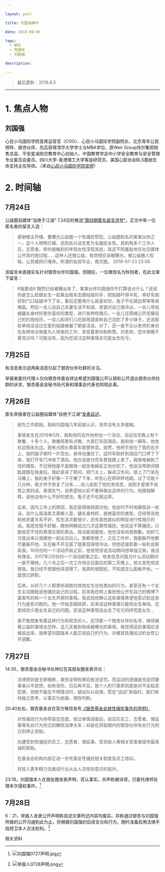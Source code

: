 ```yaml
---

layout: post

title: 刘国强事件

date: 2018-08-05

tags:
  - NGO
  - 性骚扰
  - 刘国强

description:

---
```


> 最后更新：2018.8.5

---

# 1. 焦点人物

## 刘国强

心目小马国际学院首席运营官（COO）、心目小马国际学院副院长、北京青年公民榜样、银杏伙伴、先后获得清华大学学士与MBA学位、原Weir Group伟尔集团销售总监、平安星减防灾教育中心创始人、中国教育学会中小学安全教育与安全管理专业委员会委员、四川大学-香港理工大学客座研究员、美国心脏协会BLS基础生命支持主任导师。*（来自[心目小马国际学院官网](http://www.xinmu.com/about.html)）*

# 2. 时间轴

## 7月24日

公益圈自媒体“自绝于江湖” 7.24日的推送[“第四期匿名留言选登”](https://mp.weixin.qq.com/s/9oGbRj0FTuKqp4zJKnLP8w)，正文中有一位匿名者的留言入选：

> 感谢楼主开楼。要曝光公益圈一个性骚扰惯犯。公益圈知名的某某伙伴之一。这个人明明已婚，还到处以谈恋爱为名骚扰女性。其机构多个工作人员，志愿者，和你接触到的年轻女性深受其扰。其还不知羞耻地在社交媒体公开其约炮过程……这种人还做公益，我觉得应该被曝光，被公益圈人知晓，让其被同行唾弃。所谓的名校毕业，救灾圈。 2018-07-23 23:08

该留言未直接实名针对银杏伙伴刘国强，但随后，一位微信名为秋阳者，在此文章下留言：

> #我要说# 既然已经被曝出来了，某某伙伴刘国强你不打算说点什么？说说你是怎么趁跟女生一起乘出租车去摸姑娘的手，把姑娘吓得半死，幸好车刚好到门口姑娘冲下了车。事后还要用什么我喜欢你，兔子不吃窝边草等等来掩盖。然后一会儿说自己夫妻生活不和谐，老婆对自己很冷淡，一会儿夸姑娘腿长身材好是你喜欢的类型，进行各种性暗示。一会儿在网络公开炫耀自己的约炮经历，一会儿和哥们儿吃饭喝酒宣称自己泡到了多少妹子。还说那些单纯没谈过恋爱的姑娘被骗了都是活该。对了，还一直不忘以老师的身份在各种场合做着为人师表的工作，享受着景仰和称赞。刘老师，您半夜睡不着觉过吗？可能没有，因为您说过这种事情总归是女生吃亏。

## 7月25日

有消息表示这两条消息引起了银杏伙伴社群的关注。

举报者委托代理人仅向银杏伴委会转达希望刘国强公开认错和公开退出银杏伙伴社群的诉求，银杏基金会秘书处代表和理事会代表也知晓此事。

## 7月26日

匿名举报者在公益圈自媒体“自绝于江湖”[发表自述](https://mp.weixin.qq.com/s?__biz=MzU1NTM2NjYxOQ==&mid=2247483730&idx=2&sn=fcf5f58c88dd8ef3d168685f2661fc3a&chksm=fbd420e6cca3a9f0d4aad2e0fc643b977820cb79906e96d647451d965c1a1126b24221999f6e&mpshare=1&scene=1&srcid=0726zlfTPr0aE0vZp9x307ut&pass_ticket=%2B9P2qSnt0qp6Kq7EgIZQpfm0BqB9Qz%2F7lExtYEdTnUdyUjhy7y7GYSbaRbMAcKVT#rd)。

> 因为工作原因，我和刘国强几年前就认识，但并没有太多接触。
>
> 事情发生在2016年5月，我和他同去外地参加一个活动，活动当天晚上有个聚餐，十多个人。聚餐结束有点晚，大家打车回酒店，我和他一辆车，他坐右边我坐左边。我有点困头靠着车窗想休息。突然，他把手放在了我的右手上，我的脑子顿时一片空白，身体也僵住了。这时车刚好到酒店门口停了下来，我打开车门冲进了酒店。他应该是付完车费就跟上来了。我按电梯到了住的楼层，不记得他是不是跟我一起坐电梯反正他也到了。他说没带房间钥匙就跟在我身后。我赶紧进了房间，把门关上，躲进卫生间，锁上了门坐在马桶上，我的身子好像一下子瘫了下来，听到心在砰砰砰地跳。过了可能十几分钟，我才终于恢复了过来……会儿收到了他的发信息，说刚才是情不自禁之类的话。我很生气，说希望他以后不要再做出这样的行为。他跟我解释，说他没有什么不好的想法，兔子还不吃窝边草。
>
> 后来，因为工作上的原因，我还是得继续面对他。他会时不时地跟我说一些话。说什么我温柔又善解人意，腿长身材好，是她喜欢的类型。还经常说他和他老婆关系不好，性生活次数很少，还有其他类似的明显进行性暗示的话。我感觉很不舒服，跟他明确说过几次这算性骚扰。他说这不算骚扰，只是他忍不住的真情实感的表达。我没能说服他，他也没有向我致歉。他好几次提出来让我跟他一起出去玩儿，我都拒绝了。之后工作中，我能躲开他都尽量躲开他，实在躲不开见面了就表现得很冷淡。但他还是趁着一些机会联系我。10月份的一个活动开始之前，他发短信说活动期间想单独见我，我没有理会。2017年2月份的一个活动结束之后，他发信息问我为什么活动期间一直不理他。几个月之后一次工作场合见面后的第二天晚上，他又发短信说想我。我已经不想跟他讲道理了。我真的很困扰，不知道怎么能躲开他，一度想过辞职。
>
> 后来，从好几个人那里听闻她对其他女生也有类似的行为。甚至还有一个女生主动跟我说他骚扰自己的过程。后来我在网上看到他公开在自己的微博下面发布的和一个女生开房的事情。我去找他确认这些事情希望他意识到这些行为是有问题的。他一开始含糊其辞，后来说这种事情只能怪女生单纯、恋爱经验少是女生自己的问题。还说这种事情说出去了吃亏的终究是女生…
>
> 我不能想象有着这样行为和观念的人，还顶着一个银杏伙伴的名号，继续做着公益的事情会怎样。这几天看到陆续被曝光的事情，我觉得这些事情应该被说出来，我希望刘国强本人能正视自己的行为，对被其性骚扰过的女性公开道歉。

## 7月27日

14:35，银杏基金会秘书长林红在其朋友圈发表评论：

> 法律原则是无罪推断，直到证明有罪后依法惩罚。而运动的逻辑是先惩罚肇事者以平民愤，如有误伤，日后再平反。我个人的行事原则是绝对不会姑息犯罪，但绝不能在不明情况时，就站队以自保。愿在“运动”来临时，我们保持独立思考，以事实为依据，理性判断。

20:40左右，银杏基金会在官方微信发布[《银杏基金会就性骚扰事件的声明》](https://mp.weixin.qq.com/s/Z4vixlbJe79P4dulzV7cmg)

> 对性骚扰行为持零容忍态度。经过审慎调查后，如证实员工、志愿者、理监事等有此行为则立刻解除法律关系；如是在资助期内的银杏伙伴有此行为则立刻停止资助。
>
> 向遭受到性骚扰的员工、志愿者、理监事、受资助人等相关受害者提供最真诚的帮助。
>
> 在基金会机构内部正进一步完善反性骚扰相关制度及员工培训。
>
> 将投入更多精力去推动行业从业人员性别意识的提升。

23:18，刘国强本人在朋友圈发表声明，否认事实，并声称被诽谤，已委托律师处理本次侵权事件。[^1]

## 7月28日

6：21，举报人发表公开声明称自述文章所述内容均属实。并称通过银杏与刘国强所做的公开沟通到此为止。将根据刘国强的后续言论和行为，随时准备启用法律手段捍卫本人合法权利。[^2]


相关资料

[^1]:![刘国强0727声明.jpg](https://i.loli.net/2018/08/05/5b66f6311168e.jpg)

[^2]:![举报人0728声明.png](https://i.loli.net/2018/08/05/5b66f68b1c068.png)

